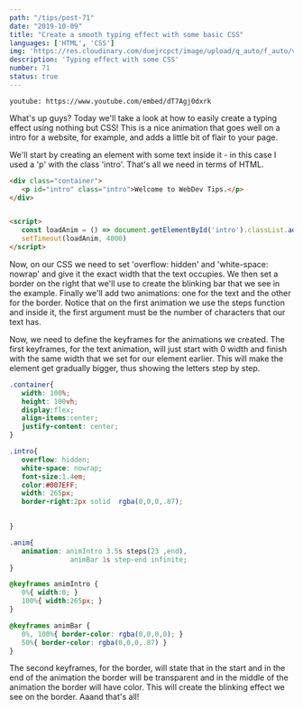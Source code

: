 ```yaml
---
path: "/tips/post-71"
date: "2019-10-09"
title: "Create a smooth typing effect with some basic CSS"
languages: ['HTML', 'CSS']
img: 'https://res.cloudinary.com/duejrcpct/image/upload/q_auto/f_auto/v1586975593/tips/71-1_sbu4y0.png'
description: 'Typing effect with some CSS'
number: 71
status: true
---
```


`youtube: https://www.youtube.com/embed/dT7Agj0dxrk`

What's up guys?
Today we'll take a look at how to easily create a typing effect using nothing but CSS! This is a nice animation that goes well on a intro for a website, for example, and adds a little bit of flair to your page.

We'll start by creating an element with some text inside it - in this case I used a 'p' with the class 'intro'. That's all we need in terms of HTML.

 ```html
<div class="container">
    <p id="intro" class="intro">Welcome to WebDev Tips.</p>
</div>


<script>
    const loadAnim = () => document.getElementById('intro').classList.add('anim')
    setTimeout(loadAnim, 4000)
</script>
 ```

Now, on our CSS we need to set 'overflow: hidden' and 'white-space: nowrap' and give it the exact width that the text occupies. We then set a border on the right that we'll use to create the blinking bar that we see in the example. Finally we'll add two animations: one for the text and the other for the border. Notice that on the first animation we use the steps function and inside it, the first argument must be the number of characters that our text has.

Now, we need to define the keyframes for the animations we created. The first keyframes, for the text animation, will just start with 0 width and finish with the same width that we set for our element earlier. This will make the element get gradually bigger, thus showing the letters step by step.

 ```css
.container{
    width: 100%;
    height: 100vh;
    display:flex;
    align-items:center;
    justify-content: center;
}

.intro{
    overflow: hidden;
    white-space: nowrap;
    font-size:1.4em;
    color:#007EFF;
    width: 265px;
    border-right:2px solid  rgba(0,0,0,.87);
    

}

.anim{
    animation: animIntro 3.5s steps(23 ,end), 
                animBar 1s step-end infinite;
}

@keyframes animIntro {
    0%{ width:0; }
    100%{ width:265px; }
}

@keyframes animBar {
    0%, 100%{ border-color: rgba(0,0,0,0); }
    50%{ border-color: rgba(0,0,0,.87) }
}
 ```

The second keyframes, for the border, will state that in the start and in the end of the animation the border will be transparent and in the middle of the animation the border will have color. This will create the blinking effect we see on the border.  Aaand that's all!